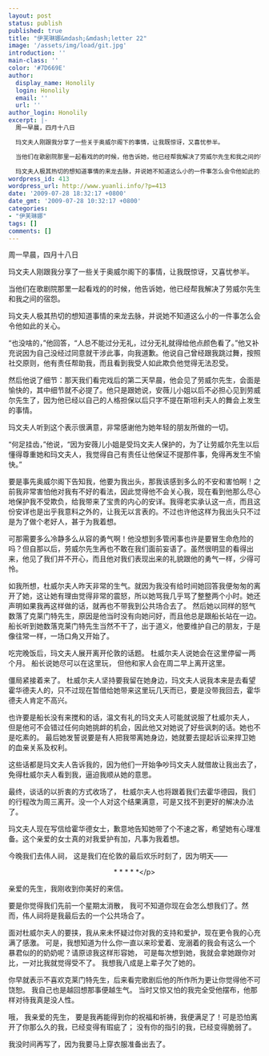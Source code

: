 ```yaml
---
layout: post
status: publish
published: true
title: "伊芙琳娜&mdash;&mdash;letter 22"
image: '/assets/img/load/git.jpg'
introduction: ''
main-class: ''
color: '#7D669E'
author:
  display_name: Honolily
  login: Honolily
  email: ''
  url: ''
author_login: Honolily
excerpt: |-
  周一早晨，四月十八日

  玛文夫人刚跟我分享了一些关于奥威尔阁下的事情，让我既惊讶，又喜忧参半。

  当他们在歌剧院那里一起看戏的的时候，他告诉她，他已经帮我解决了劳威尔先生和我之间的宿怨。

  玛文夫人极其热切的想知道事情的来龙去脉，并说她不知道这么小的一件事怎么会令他如此的关心。
wordpress_id: 413
wordpress_url: http://www.yuanli.info/?p=413
date: '2009-07-28 18:32:17 +0800'
date_gmt: '2009-07-28 10:32:17 +0800'
categories:
- "伊芙琳娜"
tags: []
comments: []
---
```

<p>周一早晨，四月十八日</p>
<p>玛文夫人刚跟我分享了一些关于奥威尔阁下的事情，让我既惊讶，又喜忧参半。</p>
<p>当他们在歌剧院那里一起看戏的的时候，他告诉她，他已经帮我解决了劳威尔先生和我之间的宿怨。</p>
<p>玛文夫人极其热切的想知道事情的来龙去脉，并说她不知道这么小的一件事怎么会令他如此的关心。<a id="more"></a><a id="more-413"></a></p>
<p>&ldquo;也没啥的，&rdquo;他回答，&ldquo;人总不能过分无礼，过分无礼就得给他点颜色看了。&rdquo;他又补充说因为自己没经过同意就干涉此事，向我道歉。他说自己曾经跟我跳过舞，按照社交原则，他有责任帮助我，而且看到我受人如此欺负他觉得无法忍受。</p>
<p>然后他说了细节：那天我们看完戏后的第二天早晨，他会见了劳威尔先生，会面是愉快的，其中细节就不必提了。他只是跟她说，安薇儿小姐以后不必担心见到劳威尔先生了，因为他已经以自己的人格担保以后只字不提在斯坦利夫人的舞会上发生的事情。</p>
<p>玛文夫人听到这个表示很满意，非常感谢他为她年轻的朋友所做的一切。</p>
<p>&ldquo;何足挂齿，&rdquo;他说，&ldquo;因为安薇儿小姐是受玛文夫人保护的，为了让劳威尔先生以后懂得尊重她和玛文夫人，我觉得自己有责任让他保证不提那件事，免得再发生不愉快。&rdquo;</p>
<p>要是事先奥威尔阁下告知我，他要为我出头，那我该感到多么的不安和害怕啊！之前我非常害怕他对我有不好的看法，因此觉得他不会关心我，现在看到他那么尽心地保护我不受欺负，给我带来了宝贵的内心的安详。我得老实承认这一点，而且这份安详也是出乎我意料之外的，让我无以言表的。不过也许他这样为我出头只不过是为了做个老好人，甚于为我着想。</p>
<p>可那需要多么冷静多么从容的勇气啊！他没想到多管闲事也许是要冒生命危险的吗？但自那以后，劳威尔先生再也不敢在我们面前妄语了。虽然很明显的看得出来，他见了我们并不开心，而且他对我们表现出来的礼貌跟他的勇气一样，少得可怜。</p>
<p>如我所想，杜威尔夫人昨天非常的生气。就因为我没有给时间她回答我便匆匆的离开了她，这让她有理由觉得非常的震怒，所以她骂我几乎骂了整整两个小时。她还声明如果我再这样做的话，就再也不带我到公共场合去了。 然后她以同样的怒气数落了克莱门特先生，原因是他当时没有向她问好，而且他总是跟船长站在一边。船长听到她数落克莱门特先生当然不干了，出于道义，他要维护自己的朋友，于是像往常一样，一场口角又开始了。</p>
<p>吃完晚饭后，玛文夫人展开离开伦敦的话题。 杜威尔夫人说她会在这里停留一两个月。 船长说她尽可以在这里玩， 但他和家人会在周二早上离开这里。</p>
<p>僵局紧接着来了。 杜威尔夫人坚持要我留在她身边，玛文夫人说我本来是去看望霍华德夫人的，只不过现在暂借给她带来这里玩几天而已，要是没带我回去，霍华德夫人肯定不高兴。</p>
<p>也许要是船长没有来搅和的话，温文有礼的玛文夫人可能就说服了杜威尔夫人， 但是他可不会错过任何向她挑衅的机会，因此他又对她说了好些讽刺的话。她也不是吃素的。 最后她发誓说要是有人把我带离她身边，她就要去提起诉讼来捍卫她的血亲关系及权利。</p>
<p>这些话都是玛文夫人告诉我的，因为他们一开始争吵玛文夫人就借故让我出去了，免得杜威尔夫人看到我，逼迫我顺从她的意思。</p>
<p>最终，谈话的以折衷的方式收场了， 杜威尔夫人也将跟着我们去霍华德园，我们的行程改为周三离开。没一个人对这个结果满意，可是又找不到更好的解决办法了。</p>
<p>玛文夫人现在写信给霍华德女士，歉意地告知她带了个不速之客，希望她有心理准备。这个亲爱的女士真的对我爱护有加，凡事为我着想。</p>
<p>今晚我们去伟人祠， 这是我们在伦敦的最后欢乐时刻了，因为明天&mdash;&mdash;</p>
<p align="center">* * * * *<&#47;p></p>
<p>亲爱的先生，我刚收到你美好的来信。</p>
<p>要是你觉得我们先前一个星期太消散， 我可不知道你现在会怎么想我们了。然而，伟人祠将是我最后去的一个公共场合了。</p>
<p>面对杜威尔夫人的要挟，我从来未怀疑过你对我的支持和爱护，现在更令我的心充满了感激。 可是，我想知道为什么你一直以来珍爱着、宠溺着的我会有这么一个暴君似的的奶奶呢？请原谅我这样形容她， 可是每次想到她，我就会拿她跟你对比，一对比我就觉得受不了。 我想我八成是上辈子欠了她的。</p>
<p>你早就表示不喜欢克莱门特先生，后来看完歌剧后他的所作所为更让你觉得他不可饶恕。 我自己也是越回想那事便越生气。 当时又惊又怕的我完全受他摆布，他那样对待我真是没人性。</p>
<p>哦， 我亲爱的先生， 要是我再能得到你的祝福和祈祷，我便满足了！可是恐怕离开了你那么久的我，已经变得有瑕疵了； 没有你的指引的我，已经变得脆弱了。</p>
<p>我没时间再写了，因为我要马上穿衣服准备出去了。</p>
